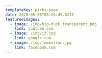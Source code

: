 ```yaml
---
templateKey: picks-page
date: 2020-05-06T05:26:45.521Z
featuredimages:
  - image: /img/big-duck_transparent.png
    link: youtube.com
  - image: /img/iz.jpg
    link: google.com
  - image: /img/jumbotron.jpg
    link: facebook.com
---
```

